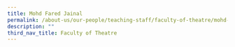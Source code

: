```yaml
---
title: Mohd Fared Jainal
permalink: /about-us/our-people/teaching-staff/faculty-of-theatre/mohd-fared-jainal/
description: ""
third_nav_title: Faculty of Theatre
---
```

